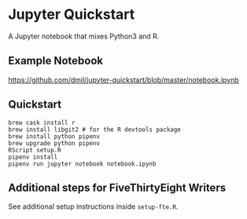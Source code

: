 # Jupyter Quickstart

A Jupyter notebook that mixes Python3 and R.

## Example Notebook

https://github.com/dmil/jupyter-quickstart/blob/master/notebook.ipynb

## Quickstart

```
brew cask install r
brew install libgit2 # for the R devtools package
brew install python pipenv
brew upgrade python pipenv
RScript setup.R
pipenv install
pipenv run jupyter notebook notebook.ipynb
```

## Additional steps for FiveThirtyEight Writers

See additional setup instructions inside `setup-fte.R`.
